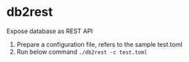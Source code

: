 # db2rest
Expose database as REST API

1. Prepare a configuration file, refers to the sample test.toml
2. Run below command
`./db2rest -c test.toml`
